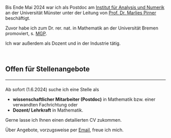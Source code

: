 

Bis Ende Mai 2024 war ich als Postdoc am [Institut für Analysis und Numerik](https://www.uni-muenster.de/AMM/institute.shtml) an der Universität Münster unter der Leitung von [Prof. Dr. Marlies Pirner](https://www.uni-muenster.de/AMM/Pirner/index.shtml)  beschäftigt.



Zuvor habe ich zum Dr. rer. nat. in Mathematik an der Universität Bremen promoviert, s. [MGP](https://www.mathgenealogy.org/id.php?id=277103).


Ich war außerdem als Dozent und in der Industrie tätig. 

<br>

## Offen für Stellenangebote <hr>
Ab sofort (1.6.2024) suche ich eine Stelle als 
<ul>
<li> <b>wissenschaftlicher Mitarbeiter (Postdoc)</b> in Mathematik bzw. einer verwandten Fachrichtung oder </li>
<li> <b>Dozent/ Lehrkraft</b> in Mathematik.</li>
</ul>
Gerne lasse ich Ihnen einen detailierten CV zukommen.

Über Angebote, vorzugsweise per <a href="mailto:ulbrich.dennis@t-online.de">Email</a>, freue ich mich.

 







